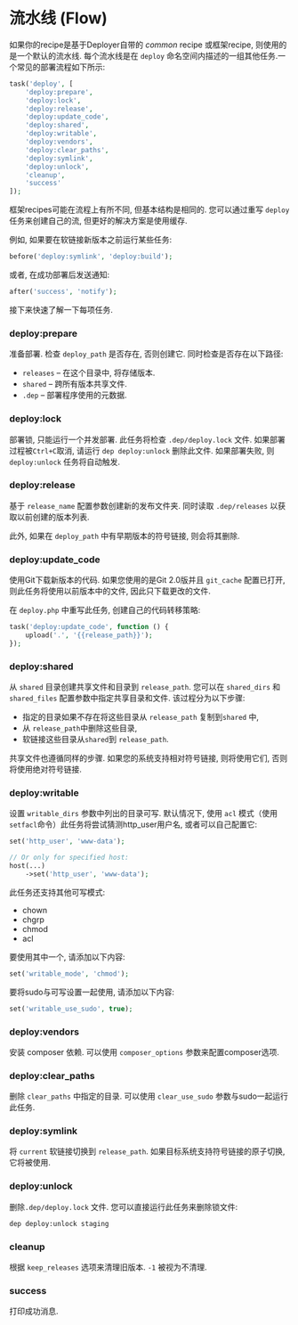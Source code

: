 # 流水线 (Flow)

如果你的recipe是基于Deployer自带的 *common* recipe 或框架recipe, 则使用的是一个默认的流水线.
每个流水线是在 `deploy` 命名空间内描述的一组其他任务.一个常见的部署流程如下所示:

~~~php
task('deploy', [
    'deploy:prepare',
    'deploy:lock',
    'deploy:release',
    'deploy:update_code',
    'deploy:shared',
    'deploy:writable',
    'deploy:vendors',
    'deploy:clear_paths',
    'deploy:symlink',
    'deploy:unlock',
    'cleanup',
    'success'
]);
~~~

框架recipes可能在流程上有所不同, 但基本结构是相同的. 您可以通过重写 `deploy` 任务来创建自己的流, 但更好的解决方案是使用缓存.

例如, 如果要在软链接新版本之前运行某些任务: 

~~~php
before('deploy:symlink', 'deploy:build');
~~~

或者, 在成功部署后发送通知:

~~~php
after('success', 'notify');
~~~

接下来快速了解一下每项任务.

### deploy:prepare

准备部署. 检查 `deploy_path` 是否存在, 否则创建它. 同时检查是否存在以下路径:

* `releases` – 在这个目录中, 将存储版本.
* `shared` – 跨所有版本共享文件.
* `.dep` – 部署程序使用的元数据.

### deploy:lock

部署锁, 只能运行一个并发部署. 此任务将检查 `.dep/deploy.lock` 文件. 如果部署过程被`Ctrl+C`取消, 请运行 `dep deploy:unlock` 删除此文件. 如果部署失败, 则 `deploy:unlock` 任务将自动触发. 

### deploy:release

基于 `release_name` 配置参数创建新的发布文件夹. 同时读取 `.dep/releases` 以获取以前创建的版本列表.

此外, 如果在 `deploy_path` 中有早期版本的符号链接, 则会将其删除.

### deploy:update_code

使用Git下载新版本的代码. 如果您使用的是Git 2.0版并且 `git_cache` 配置已打开, 则此任务将使用以前版本中的文件, 因此只下载更改的文件. 

在 `deploy.php` 中重写此任务, 创建自己的代码转移策略: 

~~~php
task('deploy:update_code', function () {
    upload('.', '{{release_path}}');
});
~~~

### deploy:shared

从 `shared` 目录创建共享文件和目录到 `release_path`. 您可以在 `shared_dirs` 和 `shared_files` 配置参数中指定共享目录和文件. 该过程分为以下步骤: 

* 指定的目录如果不存在将这些目录从 `release_path` 复制到`shared` 中, 
* 从 `release_path`中删除这些目录, 
* 软链接这些目录从`shared`到 `release_path`.

共享文件也遵循同样的步骤. 如果您的系统支持相对符号链接, 则将使用它们, 否则将使用绝对符号链接. 

### deploy:writable

设置 `writable_dirs` 参数中列出的目录可写. 默认情况下, 使用 `acl` 模式（使用`setfacl`命令）此任务将尝试猜测http_user用户名, 或者可以自己配置它: 
~~~php
set('http_user', 'www-data');

// Or only for specified host:
host(...)
    ->set('http_user', 'www-data');
~~~

此任务还支持其他可写模式:

* chown
* chgrp
* chmod
* acl

要使用其中一个, 请添加以下内容:

~~~php
set('writable_mode', 'chmod');
~~~

要将sudo与可写设置一起使用, 请添加以下内容:

~~~php
set('writable_use_sudo', true);
~~~

### deploy:vendors

安装 composer 依赖. 可以使用 `composer_options` 参数来配置composer选项. 

### deploy:clear_paths

删除 `clear_paths` 中指定的目录. 可以使用 `clear_use_sudo` 参数与sudo一起运行此任务. 

### deploy:symlink

将 `current` 软链接切换到 `release_path`. 如果目标系统支持符号链接的原子切换, 它将被使用. 

### deploy:unlock

删除`.dep/deploy.lock` 文件. 您可以直接运行此任务来删除锁文件: 

~~~sh
dep deploy:unlock staging
~~~

### cleanup

根据 `keep_releases` 选项来清理旧版本. `-1` 被视为不清理. 

### success

打印成功消息. 
